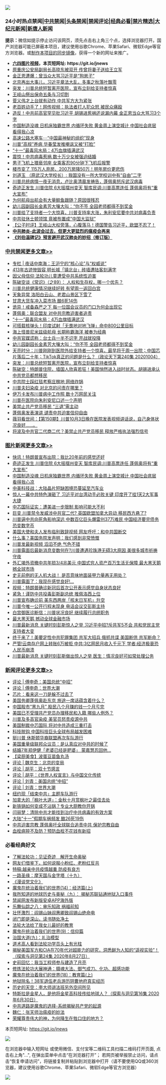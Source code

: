 ![](https://raw.githubusercontent.com/fqnews/bnews/master/64photo/fqnews-qr.jpg)

<div id="tt">
<h3>24小时热点禁闻|<a href="#%E4%B8%AD%E5%85%B1%E7%A6%81%E9%97%BB%E6%9B%B4%E5%A4%9A%E6%96%87%E7%AB%A0">中共禁闻</a>|<a href="#%E5%9B%BE%E7%89%87%E6%96%B0%E9%97%BB%E6%9B%B4%E5%A4%9A%E6%96%87%E7%AB%A0">头条禁闻</a>|<a href="#%E6%96%B0%E9%97%BB%E8%AF%84%E8%AE%BA%E6%9B%B4%E5%A4%9A%E6%96%87%E7%AB%A0">禁闻评论|<a href="#%E5%BF%85%E7%9C%8B%E7%BB%8F%E5%85%B8%E5%A5%BD%E6%96%87">经典必看|<a href="/video.md#%E7%A6%81%E7%89%87%E7%B2%BE%E9%80%89">禁片精选</a>|<a href="https://github.com/fqnews/djy/blob/master/gb/nf1351518.md#1">大纪元新闻</a>|<a href="https://github.com/fqnews/ntdtv/blob/master/gb/prog204.md#1">新唐人新闻</a></h3>
<div><b>提示：</b>微信如提示停止访问该网页，须先点击右上角三个点，选择浏览器打开。国产浏览器可能已屏蔽本项目，建议使用谷歌Chrome、苹果Safari、微软Edge等官方浏览器。或<a href="https://github.com/fqnews/bnews/blob/master/%E5%88%B6%E4%BD%9Cgit%E7%A6%81%E9%97%BB%E9%95%9C%E5%83%8F.md">制作本项目的同步镜像</a>，获得一个新的网址来推广。</div>
<ul>
<li><b><a href="http://d1.bdrive.tk/64.mp4" target="_blank">六四图片视频</a>，本页短网址: https://git.io/jnews</b></li>
<li><a href="/cnnews/20201005/1408161.md">原重庆公安局副局长高晓东被双开 传曾将妻子送给王立军</a></li>
<li><a href="/cnnews/20201005/1408221.md">金正恩遭爆：曾当众大骂习近平是“狗崽子”</a></li>
<li><a href="/bannedvideo/20201005/1408333.md">北京再出大事儿，习近平章法大乱，多事之秋落叶飘零</a></li>
<li><a href="/cbnews/20201005/1408163.md">突发：川普总统短暂离开医院，宣布立刻给支持者惊喜</a></li>
<li><a href="/bannedvideo/20201005/1408568.md">王岐山祭出保命五条与习切割</a></li>
<li><a href="/cnnews/20201005/1408222.md">菅义伟才上台就有动作 中共军方大为紧张</a></li>
<li><a href="/cnnews/20201005/1408281.md">老百姓动手了！网传视频：执法者打人犯众怒 被民众痛殴</a></li>
<li><a href="/cnnews/20201005/1408589.md">造反！中共前高官罕见批习近平 胡锡进惹祸还说漏内幕 金正恩当众大骂习3个字</a></li>
<li><a href="/topimagenews/20201005/1408518.md">中国制造没魂 日机床独霸世界 内循环失败 黄金周上演空城计 中国社会底层 看得我心凉</a></li>
<li><a href="/cnnews/20201005/1408382.md">高速公路大塞车⋯“中国最神秘的组织”现身</a></li>
<li><a href="/cnnews/20201005/1408414.md">川普“高规”养病 华春莹发推嘲讽又被“打脸”</a></li>
<li><a href="/cbnews/20201005/1408304.md">“十一”最毒风水局：4万血旗插满武汉</a></li>
<li><a href="/worldnews/20201005/1408434.md">震惊！中共病毒惹祸 数十万少女被强迫结婚</a></li>
<li><a href="/baitai/20201005/1408404.md">男子飞机上猥亵邻座 女乘客忍90分钟下飞机后报警</a></li>
<li><a href="/finance/20201005/1408366.md">楼市变了 115万人弃房、200万房降50万！明年房价更悲伤</a></li>
<li><a href="/baitai/20201005/1408157.md">刘道玉 （原武汉大学校长）: 我国没有一所大学校训中有“自由”二字</a></li>
<li><a href="/bannedvideo/20201005/1408080.md">川普总统病情一夜无消息，卢比奥清晨发祷告，蓬佩奥怒斥武汉病毒</a></li>
<li><a href="/topimagenews/20201005/1408607.md">奇迹正发生 川普住院 6大摇摆州变天 智库民调:川普高票连任 蓬佩奥将有“重大宣布”</a></li>
<li><a href="/funmedia/20201005/1408245.md">为何航母出航会有大量鲸鱼跟随？原因很残忍</a></li>
<li><a href="/cbnews/20201005/1408238.md">幼儿园副园长金素芳大嚷大叫：“你不签 全园老师都得不到奖金</a></li>
<li><a href="/bannedvideo/20201005/1408332.md">川普给了支持者一个大惊喜，川普支持率大涨，朱利安尼要中共对病毒负责</a></li>
<li><a href="/cnnews/20201005/1408419.md">中共驻休士顿领馆 竟被布置成“中国大监狱”</a></li>
<li><a href="/bannedvideo/20201005/1408168.md">【公子时评】王岐山大权旁落，心腹落马！德国警告习近平，欧盟不忍了！</a></li>
<li><b><a href="/comments/20200211/1275071.md" target="_blank">中共肺炎-此波会过去，但更大更猛烈的瘟疫会再来</a></b></li>
<li><b><a href="/comments/20200207/1272816.md" target="_blank">《刘伯温碑记》预言避开武汉肺炎的妙招（修订版）</a></b></li>
</ul>
</div>

<div class="catlist">
<h3><a href="/cbnews/" target="_blank">中共禁闻</a><span><a href="/cbnews/" target="_blank" rel="nofollow">更多文章>></a></span></h3>
<ul>
<li><a href="/cbnews/20201006/1408738.md" target="_blank">专栏 | 夜话中南海：王沪宁的“核心论”与“权威说”</a></li>
<li><a href="/cbnews/20201006/1408717.md" target="_blank">413年古迹惨毁容 明长城「镇北台」砖墙遭陆客刻满字</a></li>
<li><a href="/cbnews/20201006/1408692.md" target="_blank">因父母信仰 法轮功儿童遭受中共系统性迫害</a></li>
<li><a href="/cbnews/20201006/1408651.md" target="_blank">陈破空谈《常识》（之89）： 人权和生存权，哪一个优先？</a></li>
<li><a href="/cbnews/20201005/1408610.md" target="_blank">川普总统健康情况继续好转 有望周一返回白宫</a></li>
<li><a href="/cbnews/20201005/1408483.md" target="_blank">天象异常 洛阳白云山、老君山景区下雪了</a></li>
<li><a href="/cbnews/20201005/1408482.md" target="_blank">甘肃大货车冲入菜市场 酿6死14伤</a></li>
<li><a href="/cbnews/20201005/1408344.md" target="_blank">诡异！戒备森严之下 每一位国会议员的门口为何会出现它</a></li>
<li><a href="/cbnews/20201005/1408307.md" target="_blank">蓬佩奥：联合盟友 对中共宗教迫害者追责</a></li>
<li><a href="/cbnews/20201005/1408304.md" target="_blank">“十一”最毒风水局：4万血旗插满武汉</a></li>
<li><a href="/cbnews/20201005/1408286.md" target="_blank">可搭载核弹头！印度试射「无畏地对地飞弹」命中800公里目标</a></li>
<li><a href="/cbnews/20201005/1408266.md" target="_blank">海上怪兽尼米兹级航母 长期称霸海洋 被奉为经典</a></li>
<li><a href="/cbnews/20201005/1408239.md" target="_blank">中共官媒谎称：台士兵一半不识字 开战就投降</a></li>
<li><a href="/cbnews/20201005/1408238.md" target="_blank">幼儿园副园长金素芳大嚷大叫：“你不签 全园老师都得不到奖金</a></li>
<li><a href="/cbnews/20201005/1408193.md" target="_blank">天亮时分：川普刚刚到医院外给支持者一个惊喜，最早将于周一出院；中国芯片落后二十年；TikTok真正的问题是什么？（政论天下第240集 20201004）</a></li>
<li><a href="/cbnews/20201005/1408163.md" target="_blank">突发：川普总统短暂离开医院，宣布立刻给支持者惊喜</a></li>
<li><a href="/cbnews/20201005/1408169.md" target="_blank">陈破空：特朗普住院，墙国人欣喜若狂！美国悄然进入战时状态。胡锡进承认中共党员都想移民</a></li>
<li><a href="/cbnews/20201005/1408153.md" target="_blank">中共院士踩红毯考察庄稼地 网络炸锅</a></li>
<li><a href="/cbnews/20201005/1408118.md" target="_blank">川普夫妇染疫 对北京的问责在哪里？</a></li>
<li><a href="/cbnews/20201005/1408097.md" target="_blank">伊万卡发布川普病中工作照 数十万网民关注</a></li>
<li><a href="/cbnews/20201004/1408091.md" target="_blank">川普在医院向朱利安尼口述一个声明</a></li>
<li><a href="/cbnews/20201004/1408019.md" target="_blank">美禁止共产党员移民 “三退”需主动</a></li>
<li><a href="/cbnews/20201004/1408018.md" target="_blank">蓬佩奥发表演讲 谴责中共迫害信仰自由</a></li>
<li><a href="/cbnews/20201004/1407993.md" target="_blank">薇羽看世间：【第150期】川普10月3日晚在医院发表视频讲话说，自己身体状况良好……。</a></li>
<li><a href="/cbnews/20201004/1407953.md" target="_blank">将波及中共官二代商二代？美禁止共产党员移民 释放严格执法强烈信号</a></li>

</ul>
</div>
<div class="catlist">
<h3><a href="/topimagenews/" target="_blank">图片新闻</a><span><a href="/topimagenews/" target="_blank" rel="nofollow">更多文章>></a></span></h3>
<ul>
<li><a href="/topimagenews/20201006/1408702.md" target="_blank">快讯！特朗普宣布出院：我比20年前的感觉还好</a></li>
<li><a href="/topimagenews/20201005/1408607.md" target="_blank">奇迹正发生 川普住院 6大摇摆州变天 智库民调:川普高票连任 蓬佩奥将有“重大宣布”</a></li>
<li><a href="/topimagenews/20201005/1408518.md" target="_blank">中国制造没魂 日机床独霸世界 内循环失败 黄金周上演空城计 中国社会底层 看得我心凉</a></li>
<li><a href="/topimagenews/20201005/1408141.md" target="_blank">中美科技战：大陆晶片短缺困境恐蔓延至汽车业</a></li>
<li><a href="/topimagenews/20201005/1408122.md" target="_blank">惊人一幕中共特色演砸了 习近平对台湾动手必败关键 印度开了挂1天2大军事大捷</a></li>
<li><a href="/topimagenews/20201005/1408112.md" target="_blank">中芯国际证实：遭美进一步限制 影响可能大不利</a></li>
<li><a href="/topimagenews/20201004/1408084.md" target="_blank">巨变 川普禁令发威涉中共官二代? 英国欧盟加拿大异动 移民西方悬了?</a></li>
<li><a href="/topimagenews/20201004/1408020.md" target="_blank">川普逼中共向死角影响深远 中数百亿巨头爆雷创37万难民 中国经济要完债务恐变数字币</a></li>
<li><a href="/topimagenews/20201004/1407911.md" target="_blank">美国大使和夫人发布临别致辞视频 网友呼吁：和中共国断交</a></li>
<li><a href="/topimagenews/20201004/1407894.md" target="_blank">什么事？美国务院发声明：我们感到非常愤慨</a></li>
<li><a href="/topimagenews/20201004/1407786.md" target="_blank">川普发最新视频 滔滔不绝 气色不错</a></li>
<li><a href="/topimagenews/20201004/1407663.md" target="_blank">川普露面后最新消息变数何在?川普遭遇珍珠港无碍3大原因 美很多城市祈祷守夜</a></li>
<li><a href="/topimagenews/20201003/1407569.md" target="_blank">外汇竭外资撤中共年损3/4兆美元 中国式穷人资产百万生活无保障 最大黑天鹅撼全球市场</a></li>
<li><a href="/topimagenews/20201003/1407483.md" target="_blank">史无前例的无人机大战！ 是否意味地面装甲力量再无用处？</a></li>
<li><a href="/topimagenews/20201003/1407316.md" target="_blank">川普露面了：我现在感觉良好!…</a></li>
<li><a href="/topimagenews/20201003/1407290.md" target="_blank">视频：特朗普确诊新冠后首次公开表示感觉自身状态良好</a></li>
<li><a href="/comments/20201003/1407282.md" target="_blank">紧急！谨防中共投毒彭斯副总统 推佩洛西上位</a></li>
<li><a href="/topimagenews/20201003/1407238.md" target="_blank">川普宣布确诊前 美东西两岸「核末日军机」升空</a></li>
<li><a href="/topimagenews/20201003/1407223.md" target="_blank">川普今唯一公开行程未现身 电话会议交彭斯主持</a></li>
<li><a href="/topimagenews/20201003/1407179.md" target="_blank">白宫御医诊断信：川普状况良好 继续履行总统职务</a></li>
<li><a href="/topimagenews/20201003/1407178.md" target="_blank">最大黑天鹅 撼动全球金融市场</a></li>
<li><a href="/topimagenews/20201002/1407101.md" target="_blank">川普最新消息 关键时刻彭斯惊人之举 习近平中招?斥共军5不会 共和党民主党支持者大变</a></li>
<li><a href="/topimagenews/20201002/1407045.md" target="_blank">终于来了！美要定性中共犯罪集团 共军大招兵 俄抓共谍 美国断供 共军断命？</a></li>
<li><a href="/topimagenews/20201002/1406986.md" target="_blank">严管!云南存户网上转账6万被拒 中共:3亿网民月收入千元下 学者:经济极衰恐人民币崩溃</a></li>
<li><a href="/topimagenews/20201002/1406915.md" target="_blank">川普最新消息 关键时刻彭斯做出惊人之举 医生：情况良好可如常处理公务</a></li>

</ul>
</div>
<div class="catlist">
<h3><a href="/comments/" target="_blank">新闻评论</a><span><a href="/comments/" target="_blank" rel="nofollow">更多文章>></a></span></h3>
<ul>
<li><a href="/comments/20201006/1408737.md" target="_blank">评论 | 傅申奇：美国总统“中招”</a></li>
<li><a href="/comments/20201006/1408736.md" target="_blank">评论 | 傅申奇：世界大潮</a></li>
<li><a href="/comments/20201006/1408735.md" target="_blank">芯片：看来这一刀是躲不过去了</a></li>
<li><a href="/comments/20201006/1408731.md" target="_blank">美国务卿蓬佩奥赴东京 旅途一席话蕴含着什么？</a></li>
<li><a href="/comments/20201006/1408730.md" target="_blank">中国股市“黑九月” 股民八个月赚的钱一个月亏完</a></li>
<li><a href="/comments/20201006/1408708.md" target="_blank">美国已不受理共产党员办理移民和入籍 哪些人例外？</a></li>
<li><a href="/comments/20201006/1408707.md" target="_blank">川普及多高官染疫 美官员怒责疫源中共</a></li>
<li><a href="/comments/20201006/1408706.md" target="_blank">美国制裁中芯国际 将对中共造成三重打击</a></li>
<li><a href="/comments/20201006/1408705.md" target="_blank">科技脱钩 中国科技巨头全球布局越发困难</a></li>
<li><a href="/comments/20201006/1408696.md" target="_blank">挺川普 休斯顿华裔联盟再次车队游行</a></li>
<li><a href="/comments/20201006/1408695.md" target="_blank">美国重量级联邦众议员：是认真应对中共的时候了</a></li>
<li><a href="/comments/20201006/1408693.md" target="_blank">结婚7年郑伊健「老婆已经是肥婆」 蒙嘉慧忍回他…</a></li>
<li><a href="/comments/20201006/1408691.md" target="_blank">【梁厨美食】波蛋豆苗鱼丸汤</a></li>
<li><a href="/comments/20201006/1408681.md" target="_blank">评论 | 魏京生：北京的变局</a></li>
<li><a href="/comments/20201006/1408680.md" target="_blank">评论 | 胡平：双十节感言</a></li>
<li><a href="/comments/20201006/1408679.md" target="_blank">评论 | 胡平：《世界人权宣言》与中国文化传统</a></li>
<li><a href="/comments/20201006/1408632.md" target="_blank">评论 | 刘青：美国总统“中招”</a></li>
<li><a href="/comments/20201006/1408631.md" target="_blank">评论 | 刘青：世界大潮</a></li>
<li><a href="/comments/20201005/1408601.md" target="_blank">纽约现「结束中共」主题车队游行</a></li>
<li><a href="/comments/20201005/1408591.md" target="_blank">加拿大的「枫叶大道」：金秋十月赏枫叶之最佳去处</a></li>
<li><a href="/comments/20201005/1408576.md" target="_blank">新铁锅如何变成不沾锅？专业大厨教你开锅</a></li>
<li><a href="/comments/20201005/1408555.md" target="_blank">闫丽梦：清除中共才能找到治疗中共病毒的有效方案</a></li>
<li><a href="/comments/20201005/1408543.md" target="_blank">大陆“十一”假期车祸频发 酿26死19伤</a></li>
<li><a href="/comments/20201005/1408542.md" target="_blank">中共迫害宗教 蓬佩奥吁全球联合追责中共 保护宗教自由</a></li>
<li><a href="/comments/20201005/1408541.md" target="_blank">血栓病猝不及防？预防血栓不花钱有新招</a></li>

</ul>
</div>

<div class="catlist">
<h3>必看经典好文</h3>
<ul>
<li><a href="/comments/20200307/1289968.md" target="_blank">了解法轮功：见证奇迹　解开生命奥秘</a></li>
<li><a href="/comments/20200712/1359630.md" target="_blank">网友们借鉴下，如何说服小粉红、老粉红反共</a></li>
<li><a href="/ccpdope/20200425/1319297.md" target="_blank">特稿:越亲中共疫情越重 防疫有良方</a></li>
<li><a href="/topimagenews/20180327/919935.md" target="_blank">一路圣缘：摩天国与金字塔（十九）</a></li>
<li><a href="/comments/20200521/783167.md" target="_blank">《漫谈党文化》</a></li>
<li><a href="/topimagenews/20180605/953415.md" target="_blank">魔鬼在统治着我们的世界(14)：经济篇(上)</a></li>
<li><a href="/topimagenews/20180325/919134.md" target="_blank">我所知道的地球历史与奥秘（九）： 揭秘苏联钻通地狱入口事件</a></li>
<li><a href="/comments/20200627/783266.md" target="_blank">禁闻网发布新版安卓APP海外版</a></li>
<li><a href="/tculture/20170717/792953.md" target="_blank">乐舞仙踪之八：审乐知政 祸福前知</a></li>
<li><a href="/cbnews/20200727/1366904.md" target="_blank">壮怀激烈：阎锡山妹阎惠卿致阎锡山绝命电</a></li>
<li><a href="/tculture/20200803/1373949.md" target="_blank">闭门即是深山，读书随处净土</a></li>
<li><a href="/cbnews/20200516/1329218.md" target="_blank">法轮大法给了我女儿最好的教育</a></li>
<li><a href="/topimagenews/20180529/949649.md" target="_blank">魔鬼在统治着我们的世界(9)：信仰篇</a></li>
<li><a href="/cbnews/20180315/914943.md" target="_blank">治国大道(九)：礼治模型</a></li>
<li><a href="/comments/20200227/1284657.md" target="_blank">道术高人看到法轮功学员头上有光柱</a></li>
<li><a href="/cbnews/20200828/1386804.md" target="_blank">揭秘美国军方和CIA在70年代对超能力的研究，洞悉鲜为人知的“遥视实验”！（探索与洞见第24集 2020年8月27日）</a></li>
<li><a href="/aomi/history/20141104/323033.md" target="_blank">史前回忆：我当工程师参与建造了月亮</a></li>
<li><a href="/comments/20191203/1234383.md" target="_blank">修炼法轮功大展神通：摄魂大法、御气成刀、化功、超感功能</a></li>
<li><a href="/topimagenews/20180701/965109.md" target="_blank">魔鬼在统治着我们的世界(18)：教育篇(上)</a></li>
<li><a href="/cbnews/20200531/1337381.md" target="_blank">地狱除名！38军退伍老兵游历阴曹地府真实经历</a></li>
<li><a href="/tculture/20121025/73064.md" target="_blank">历史的天空：李大师讲法班另外空间所见</a></li>
<li><a href="/comments/20200712/1359460.md" target="_blank">特斯拉是金星人，是他将金星高科技传给地球人？（探索与洞见第16集 2020年6月30日）</a></li>
<li><a href="/comments/20181209/1044543.md" target="_blank">中共道路是魔鬼的选择-系统揭秘共产党的起源</a></li>
<li><a href="/comments/20200224/1282494.md" target="_blank">魏仁：张天师治瘟疫的妙法</a></li>
<li><a href="/comments/20200618/1346830.md" target="_blank">荣耀尊贵伟大的神，为何降生在牲口住的地方？</a></li>

</ul>
</div>

本页短网址: https://git.io/jnews

![](https://raw.githubusercontent.com/fqnews/bnews/master/64photo/fqnews-qr.jpg)

在浏览器中输入短网址 或使用微信、支付宝等二维码工具扫描二维码打开页面, 点击右上角"...", 在弹出菜单中点击“在浏览器打开”； 若网页被举报禁止访问，请点击“恢复申请访问”，将链接复制并粘贴到浏览器中打开（请不要使用QQ或360浏览器，建议使用谷歌Chrome、苹果Safari、微软Edge等官方浏览器）

![](https://raw.githubusercontent.com/fqnews/bnews/master/64photo/wx.jpg)